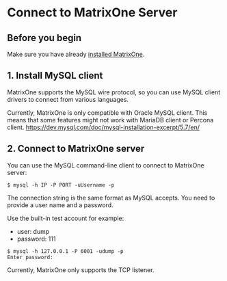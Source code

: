 # **Connect to MatrixOne Server**

## **Before you begin**

Make sure you have already [installed MatrixOne](install-standalone-matrixone.md).

## **1. Install MySQL client**
   
MatrixOne supports the MySQL wire protocol, so you can use MySQL client drivers to connect from various languages. 

Currently, MatrixOne is only compatible with Oracle MySQL client. This means that some features might not work with MariaDB client or Percona client.
https://dev.mysql.com/doc/mysql-installation-excerpt/5.7/en/

## **2. Connect to MatrixOne server**

You can use the MySQL command-line client to connect to MatrixOne server:

```
$ mysql -h IP -P PORT -uUsername -p
```

The connection string is the same format as MySQL accepts. You need to provide a user name and a password. 

Use the built-in test account for example:

- user: dump
- password: 111

```
$ mysql -h 127.0.0.1 -P 6001 -udump -p
Enter password:
```

Currently, MatrixOne only supports the TCP listener. 
